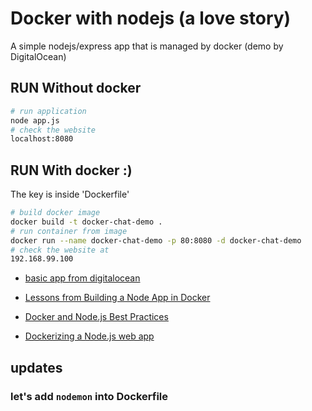 # Docker with nodejs (a love story)

A simple nodejs/express app that is managed by docker (demo by DigitalOcean)

## RUN Without docker

```bash
# run application
node app.js
# check the website
localhost:8080
```

## RUN With docker :)

The key is inside 'Dockerfile'

```bash
# build docker image
docker build -t docker-chat-demo .
# run container from image
docker run --name docker-chat-demo -p 80:8080 -d docker-chat-demo
# check the website at
192.168.99.100
```

- [basic app from digitalocean](https://www.digitalocean.com/community/tutorials/how-to-build-a-node-js-application-with-docker)
- [Lessons from Building a Node App in Docker](https://jdlm.info/articles/2016/03/06/lessons-building-node-app-docker.html)
- [Docker and Node.js Best Practices](https://github.com/nodejs/docker-node/blob/master/docs/BestPractices.md)

- [Dockerizing a Node.js web app](https://nodejs.org/en/docs/guides/nodejs-docker-webapp/)

## updates

### let's add `nodemon` into Dockerfile